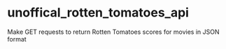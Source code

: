 # unoffical_rotten_tomatoes_api
Make GET requests to return Rotten Tomatoes scores for movies in JSON format
